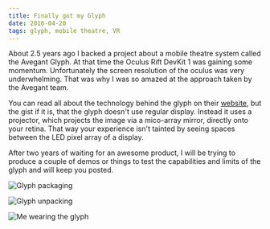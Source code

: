 ```yaml
---
title: Finally got my Glyph
date: 2016-04-20
tags: glyph, mobile theatre, VR
---
```


About 2.5 years ago I backed a project about a mobile theatre system called the Avegant Glyph. At that time the Oculus Rift DevKit 1 was gaining some momentum. Unfortunately the screen resolution of the oculus was very underwhelming. That was why I was so amazed at the approach taken by the Avegant team.

You can read all about the technology behind the glyph on their [website](https://www.avegant.com/technology), but the gist if it is, that the glyph doesn't use regular display. Instead it uses a projector, which projects the image via a mico-array mirror, directly onto your retina. That way your experience isn't tainted by seeing spaces between the LED pixel array of a display.

After two years of waiting for an awesome product, I will be trying to produce a couple of demos or things to test the capabilities and limits of the glyph and will keep you posted.

![Glyph packaging](/images/2016-04-20-avegant-glyph/glyph-packaging.jpg)

![Glyph unpacking](/images/2016-04-20-avegant-glyph/glyph-unpacking.jpg)

![Me wearing the glyph](/images/2016-04-20-avegant-glyph/tomheller-wearing-glyph.jpg)
